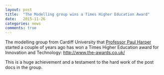 ```yaml
---
layout: post
title:  "The Modelling group wins a Times Higher Education Award"
date:   2015-11-26
categories: news
comments: true
---
```


The modelling group from Cardiff University that [Professor Paul
Harper](https://twitter.com/profpaulharper) started a couple of years ago has
won a Times Higher Education award for Innovation and Technology:
http://www.the-awards.co.uk/

This is a huge achievement and a testament to the hard work of the post docs in
the group.
